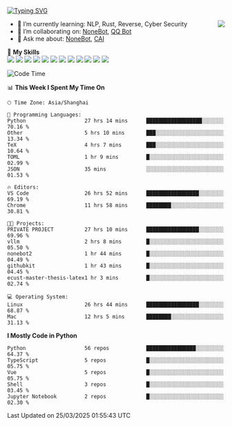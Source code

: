 [![Typing SVG](https://readme-typing-svg.herokuapp.com?size=25&duration=2500&color=8C43EA&vCenter=true&width=200&height=40&lines=Hi+there+%F0%9F%91%8B%F0%9F%8F%BB;I'm+yanyongyu)](https://git.io/typing-svg)

<a href="#">
  <img align="right" src="https://github-readme-stats.vercel.app/api?username=yanyongyu&count_private=true&show_icons=true&bg_color=15,f2f7fd,E0EAFC" />
</a>

- 🌱 I’m currently learning: NLP, Rust, Reverse, Cyber Security
- 👯 I’m collaborating on: [NoneBot](https://github.com/nonebot), [QQ Bot](https://github.com/Mrs4s/go-cqhttp)
- 💬 Ask me about: [NoneBot](https://github.com/nonebot), [CAI](https://github.com/cscs181/CAI)

🌟 **My Skills**  
![](https://img.shields.io/badge/-Python-3e74a2?style=flat-square&logo=Python&logoColor=fff)
![](https://img.shields.io/badge/-TypeScript-3178C6?style=flat-square&logo=TypeScript&logoColor=fff)
![](https://img.shields.io/badge/-Vue-4fc08d?style=flat-square&logo=Vue.js&logoColor=fff)
![](https://img.shields.io/badge/-React-2d98ce?style=flat-square&logo=React&logoColor=fff)
![](https://img.shields.io/badge/-FastAPI-009688?style=flat-square&logo=FastAPI&logoColor=fff)
![](https://img.shields.io/badge/-Linux-000000?style=flat-square&logo=Linux&logoColor=fff)
![](https://img.shields.io/badge/-Docker-2496ED?style=flat-square&logo=Docker&logoColor=fff)
![](https://img.shields.io/badge/-Kubernetes-326CE5?style=flat-square&logo=Kubernetes&logoColor=fff)
![](https://img.shields.io/badge/-GitHub%20Actions-2088FF?style=flat-square&logo=GitHubActions&logoColor=fff)
![](https://img.shields.io/badge/-PostgreSQL-4169E1?style=flat-square&logo=PostgreSQL&logoColor=fff)
![](https://img.shields.io/badge/-Redis-DC382D?style=flat-square&logo=Redis&logoColor=fff)
![](https://img.shields.io/badge/-MongoDB-47A248?style=flat-square&logo=MongoDB&logoColor=fff)

<!--START_SECTION:waka-->
![Code Time](http://img.shields.io/badge/Code%20Time-7%2C406%20hrs%2033%20mins-blue)

📊 **This Week I Spent My Time On** 

```text
🕑︎ Time Zone: Asia/Shanghai

💬 Programming Languages: 
Python                   27 hrs 14 mins      ██████████████████░░░░░░░   70.16 % 
Other                    5 hrs 10 mins       ███░░░░░░░░░░░░░░░░░░░░░░   13.34 % 
TeX                      4 hrs 7 mins        ███░░░░░░░░░░░░░░░░░░░░░░   10.64 % 
TOML                     1 hr 9 mins         █░░░░░░░░░░░░░░░░░░░░░░░░   02.99 % 
JSON                     35 mins             ░░░░░░░░░░░░░░░░░░░░░░░░░   01.53 % 

🔥 Editors: 
VS Code                  26 hrs 52 mins      █████████████████░░░░░░░░   69.19 % 
Chrome                   11 hrs 58 mins      ████████░░░░░░░░░░░░░░░░░   30.81 % 

🐱‍💻 Projects: 
PRIVATE PROJECT          27 hrs 10 mins      █████████████████░░░░░░░░   69.96 % 
vllm                     2 hrs 8 mins        █░░░░░░░░░░░░░░░░░░░░░░░░   05.50 % 
nonebot2                 1 hr 44 mins        █░░░░░░░░░░░░░░░░░░░░░░░░   04.49 % 
githubkit                1 hr 43 mins        █░░░░░░░░░░░░░░░░░░░░░░░░   04.45 % 
ecust-master-thesis-latex1 hr 3 mins         █░░░░░░░░░░░░░░░░░░░░░░░░   02.74 % 

💻 Operating System: 
Linux                    26 hrs 44 mins      █████████████████░░░░░░░░   68.87 % 
Mac                      12 hrs 5 mins       ████████░░░░░░░░░░░░░░░░░   31.13 % 
```

**I Mostly Code in Python** 

```text
Python                   56 repos            ████████████████░░░░░░░░░   64.37 % 
TypeScript               5 repos             █░░░░░░░░░░░░░░░░░░░░░░░░   05.75 % 
Vue                      5 repos             █░░░░░░░░░░░░░░░░░░░░░░░░   05.75 % 
Shell                    3 repos             █░░░░░░░░░░░░░░░░░░░░░░░░   03.45 % 
Jupyter Notebook         2 repos             █░░░░░░░░░░░░░░░░░░░░░░░░   02.30 % 
```




 Last Updated on 25/03/2025 01:55:43 UTC
<!--END_SECTION:waka-->

